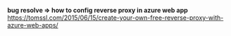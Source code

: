 **bug resolve => how to config reverse proxy in azure web app**  
https://tomssl.com/2015/06/15/create-your-own-free-reverse-proxy-with-azure-web-apps/  
